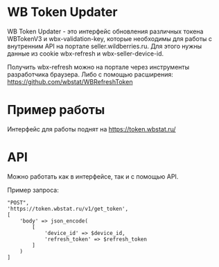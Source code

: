 # WB Token Updater

WB Token Updater - это интерфейс обновления различных токена WBTokenV3 и wbx-validation-key, которые необходимы для работы с внутренним API на портале seller.wildberries.ru. Для этого нужны данные из cookie wbx-refresh и wbx-seller-device-id.

Получить wbx-refresh можно на портале через инструменты разработчика браузера. Либо с помощью расширения: https://github.com/wbstat/WBRefreshToken


# Пример работы

Интерфейс для работы поднят на https://token.wbstat.ru/



# API

Можно работать как в интерфейсе, так и с помощью API.

Пример запроса:
 
    "POST",
    'https://token.wbstat.ru/v1/get_token',
    [
        'body' => json_encode(
            [
                'device_id' => $device_id,
                'refresh_token' => $refresh_token
            ]
        )
    ]
